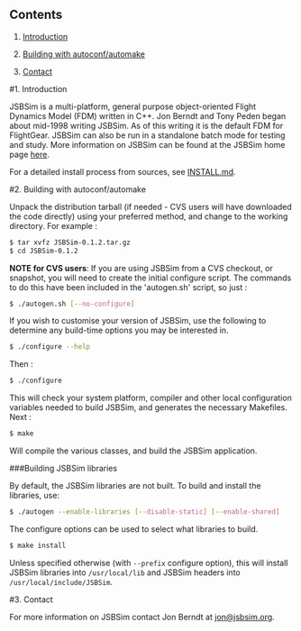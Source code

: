Contents
--------

1. [Introduction](#1-introduction)

2. [Building with autoconf/automake](#2-building-with-autoconfautomake)

3. [Contact](#3-contact)


#1. Introduction


JSBSim is a multi-platform, general purpose object-oriented Flight Dynamics Model (FDM) written in C++. Jon Berndt and Tony Peden began about mid-1998 writing JSBSim. As of this writing it is the default FDM for FlightGear. JSBSim can also be run in a standalone batch mode for testing and study. More information on JSBSim can be found at the JSBSim home page [here](http://www.jsbsim.org).

For a detailed install process from sources, see [INSTALL.md](INSTALL.md).


#2. Building with autoconf/automake


Unpack the distribution tarball (if needed - CVS users will have downloaded the code directly) using your preferred method, and change to the working directory. For example :

```bash
$ tar xvfz JSBSim-0.1.2.tar.gz
$ cd JSBSim-0.1.2
```

__NOTE for CVS users__: If you are using JSBSim from a CVS checkout, or snapshot, you will need to create the initial configure script. The commands to do this have been included in the 'autogen.sh' script, so just :

```bash
$ ./autogen.sh [--no-configure]
```

If you wish to customise your version of JSBSim, use the following to determine any build-time options you may be interested in.

```bash
$ ./configure --help
```

Then :

```bash
$ ./configure
```

This will check your system platform, compiler and other local configuration variables needed to build JSBSim, and generates the necessary Makefiles. Next :

```bash
$ make
```

Will compile the various classes, and build the JSBSim application.


###Building JSBSim libraries

By default, the JSBSim libraries are not built. To build and install the libraries, use:

```bash
$ ./autogen --enable-libraries [--disable-static] [--enable-shared]
```

The configure options can be used to select what libraries to build.

```bash
$ make install
```

Unless specified otherwise (with `--prefix` configure option), this will install JSBSim libraries into `/usr/local/lib` and JSBSim headers into `/usr/local/include/JSBSim`.


#3. Contact

For more information on JSBSim contact Jon Berndt at jon@jsbsim.org.


